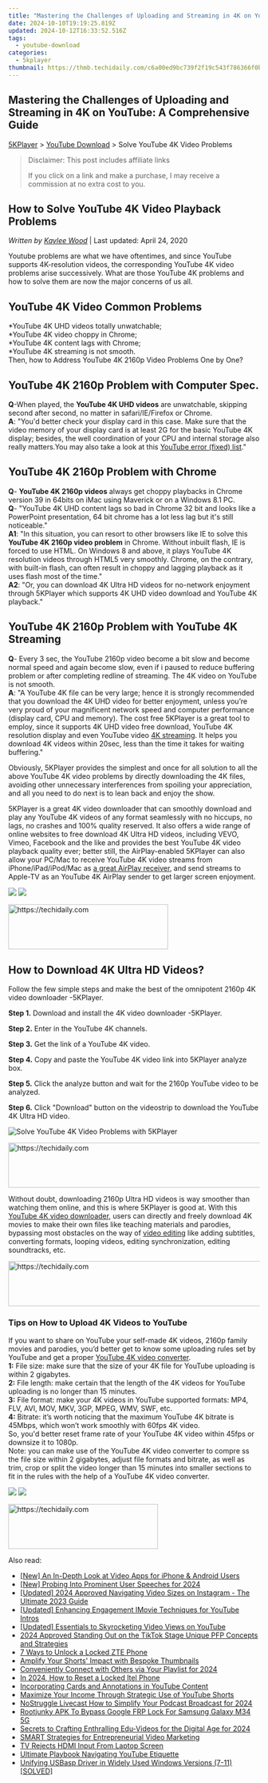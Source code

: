 ```yaml
---
title: "Mastering the Challenges of Uploading and Streaming in 4K on YouTube: A Comprehensive Guide"
date: 2024-10-10T19:19:25.819Z
updated: 2024-10-12T16:33:52.516Z
tags:
  - youtube-download
categories:
  - 5kplayer
thumbnail: https://thmb.techidaily.com/c6a00ed9bc739f2f19c543f786366f0b15e1dcc95bf3f36705f1220c5880cb1d.jpg
---
```


## Mastering the Challenges of Uploading and Streaming in 4K on YouTube: A Comprehensive Guide

[5KPlayer](https://tools.techidaily.com/5kplayer/products/) \> [YouTube Download](https://tools.techidaily.com/5kplayer/youtube-download/) \> Solve YouTube 4K Video Problems

>  Disclaimer: This post includes affiliate links
>
>  If you click on a link and make a purchase, I may receive a commission at no extra cost to you.
>

## How to Solve YouTube 4K Video Playback Problems

 _Written by [Kaylee Wood](https://www.quora.com/profile/Amanda-Hu-21)_ | Last updated: April 24, 2020 

Youtube problems are what we have oftentimes, and since YouTube supports 4K-resolution videos, the corresponding YouTube 4K video problems arise successively. What are those YouTube 4K problems and how to solve them are now the major concerns of us all. 

## YouTube 4K Video Common Problems

\*YouTube 4K UHD videos totally unwatchable;  
\*YouTube 4K video choppy in Chrome;  
\*YouTube 4K content lags with Chrome;  
\*YouTube 4K streaming is not smooth.  
Then, how to Address YouTube 4K 2160p Video Problems One by One?

## YouTube 4K 2160p Problem with Computer Spec.

**Q**\-When played, the **YouTube 4K UHD videos** are unwatchable, skipping second after second, no matter in safari/IE/Firefox or Chrome.  
**A**: "You'd better check your display card in this case. Make sure that the video memory of your display card is at least 2G for the basic YouTube 4K display; besides, the well coordination of your CPU and internal storage also really matters.You may also take a look at this [YouTube error (fixed) list](https://tools.techidaily.com/5kplayer/youtube-download/)."

## YouTube 4K 2160p Problem with Chrome

**Q**\- **YouTube 4K 2160p videos** always get choppy playbacks in Chrome version 39 in 64bits on iMac using Maverick or on a Windows 8.1 PC.  
**Q**\- "YouTube 4K UHD content lags so bad in Chrome 32 bit and looks like a PowerPoint presentation, 64 bit chrome has a lot less lag but it's still noticeable."  
**A1**: "In this situation, you can resort to other browsers like IE to solve this **YouTube 4K 2160p video problem** in Chrome. Without inbuilt flash, IE is forced to use HTML. On Windows 8 and above, it plays YouTube 4K resolution videos through HTML5 very smoothly. Chrome, on the contrary, with built-in flash, can often result in choppy and lagging playback as it uses flash most of the time."  
**A2**: "Or, you can download 4K Ultra HD videos for no-network enjoyment through 5KPlayer which supports 4K UHD video download and YouTube 4K playback." 

## YouTube 4K 2160p Problem with YouTube 4K Streaming

**Q**\- Every 3 sec, the YouTube 2160p video become a bit slow and become normal speed and again become slow, even if i paused to reduce buffering problem or after completing redline of streaming. The 4K video on YouTube is not smooth.  
**A**: "A YouTube 4K file can be very large; hence it is strongly recommended that you download the 4K UHD video for better enjoyment, unless you’re very proud of your magnificent network speed and computer performance (display card, CPU and memory). The cost free 5KPlayer is a great tool to employ, since it supports 4K UHD video free download, YouTube 4K resolution display and even YouTube video [4K streaming](https://tools.techidaily.com/5kplayer/airplay/). It helps you download 4K videos within 20sec, less than the time it takes for waiting buffering."

Obviously, 5KPlayer provides the simplest and once for all solution to all the above YouTube 4K video problems by directly downloading the 4K files, avoiding other unnecessary interferences from spoiling your appreciation, and all you need to do next is to lean back and enjoy the show.

5KPlayer is a great 4K video downloader that can smoothly download and play any YouTube 4K videos of any format seamlessly with no hiccups, no lags, no crashes and 100% quality reserved. It also offers a wide range of online websites to free download 4K Ultra HD videos, including VEVO, Vimeo, Facebook and the like and provides the best YouTube 4K video playback quality ever; better still, the AirPlay-enabled 5KPlayer can also allow your PC/Mac to receive YouTube 4K video streams from iPhone/iPad/iPod/Mac as [a great AirPlay receiver](https://tools.techidaily.com/5kplayer/airplay/), and send streams to Apple-TV as an YouTube 4K AirPlay sender to get larger screen enjoyment. 

[![](https://www.5kplayer.com/youtube-download/../button/freedownwhitewin.png)](https://tools.techidaily.com/5kplayer/products/) [![](https://www.5kplayer.com/youtube-download/../button/freedownbackmac.png)](https://tools.techidaily.com/5kplayer/products/)

<!-- affiliate ads begin -->
<a href="https://aligracehair.sjv.io/c/5597632/2135357/19272" target="_top" id="2135357">
  <img src="//a.impactradius-go.com/display-ad/19272-2135357" border="0" alt="https://techidaily.com" width="320" height="90"/>
</a>
<img height="0" width="0" src="https://aligracehair.sjv.io/i/5597632/2135357/19272" style="position:absolute;visibility:hidden;" border="0" />
<!-- affiliate ads end -->

## How to Download 4K Ultra HD Videos?

Follow the few simple steps and make the best of the omnipotent 2160p 4K video downloader -5KPlayer. 

**Step 1.** Download and install the 4K video downloader -5KPlayer.

**Step 2.** Enter in the YouTube 4K channels.

**Step 3.** Get the link of a YouTube 4K video.

**Step 4.** Copy and paste the YouTube 4K video link into 5KPlayer analyze box.

**Step 5.** Click the analyze button and wait for the 2160p YouTube video to be analyzed.

**Step 6.** Click "Download" button on the videostrip to download the YouTube 4K Ultra HD video.

![Solve YouTube 4K Video Problems with 5KPlayer](https://www.5kplayer.com/youtube-download/img/5kp-solve-youtube-4k-video-problems-zjy-0508001.jpg) 

<!-- affiliate ads begin -->
<a href="https://appsumo.8odi.net/c/5597632/2123738/7443" target="_top" id="2123738">
  <img src="//a.impactradius-go.com/display-ad/7443-2123738" border="0" alt="https://techidaily.com" width="600" height="90"/>
</a>
<img height="0" width="0" src="https://appsumo.8odi.net/i/5597632/2123738/7443" style="position:absolute;visibility:hidden;" border="0" />
<!-- affiliate ads end -->

Without doubt, downloading 2160p Ultra HD videos is way smoother than watching them online, and this is where 5KPlayer is good at. With this [YouTube 4K video downloader](https://tools.techidaily.com/5kplayer/youtube-download/), users can directly and freely download 4K movies to make their own files like teaching materials and parodies, bypassing most obstacles on the way of [video editing](https://tools.techidaily.com/5kplayer/video-music-player/) like adding subtitles, converting formats, looping videos, editing synchronization, editing soundtracks, etc.

<!-- affiliate ads begin -->
<a href="https://appsumo.8odi.net/c/5597632/2118306/7443" target="_top" id="2118306">
  <img src="//a.impactradius-go.com/display-ad/7443-2118306" border="0" alt="https://techidaily.com" width="728" height="90"/>
</a>
<img height="0" width="0" src="https://appsumo.8odi.net/i/5597632/2118306/7443" style="position:absolute;visibility:hidden;" border="0" />
<!-- affiliate ads end -->

### Tips on How to Upload 4K Videos to YouTube

If you want to share on YouTube your self-made 4K videos, 2160p family movies and parodies, you’d better get to know some uploading rules set by YouTube and get a proper [YouTube 4K video converter](https://tools.techidaily.com/5kplayer/products/).   
**1:** File size: make sure that the size of your 4K file for YouTube uploading is within 2 gigabytes.  
**2:** File length: make certain that the length of the 4K videos for YouTube uploading is no longer than 15 minutes.   
**3:** File format: make your 4K videos in YouTube supported formats: MP4, FLV, AVI, MOV, MKV, 3GP, MPEG, WMV, SWF, etc.  
**4:** Bitrate: it’s worth noticing that the maximum YouTube 4K bitrate is 45Mbps, which won’t work smoothly with 60fps 4K video.  
So, you'd better reset frame rate of your YouTube 4K video within 45fps or downsize it to 1080p.   
Note: you can make use of the YouTube 4K video converter to compre ss the file size within 2 gigabytes, adjust file formats and bitrate, as well as trim, crop or split the video longer than 15 minutes into smaller sections to fit in the rules with the help of a YouTube 4K video converter.

[![](https://www.5kplayer.com/youtube-download/../button/freedownwhitewin.png)](https://tools.techidaily.com/5kplayer/products/) [![](https://www.5kplayer.com/youtube-download/../button/freedownbackmac.png)](https://tools.techidaily.com/5kplayer/products/)

<!-- affiliate ads begin -->
<a href="https://aligracehair.sjv.io/c/5597632/1925468/19272" target="_top" id="1925468">
  <img src="//a.impactradius-go.com/display-ad/19272-1925468" border="0" alt="https://techidaily.com" width="300" height="90"/>
</a>
<img height="0" width="0" src="https://aligracehair.sjv.io/i/5597632/1925468/19272" style="position:absolute;visibility:hidden;" border="0" />
<!-- affiliate ads end -->

<ins class="adsbygoogle"
     style="display:block"
     data-ad-format="autorelaxed"
     data-ad-client="ca-pub-7571918770474297"
     data-ad-slot="1223367746"></ins>

<ins class="adsbygoogle"
     style="display:block"
     data-ad-client="ca-pub-7571918770474297"
     data-ad-slot="8358498916"
     data-ad-format="auto"
     data-full-width-responsive="true"></ins>

<span class="atpl-alsoreadstyle">Also read:</span>
<div><ul>
<li><a href="https://youtube-video-recordings.techidaily.com/new-an-in-depth-look-at-video-apps-for-iphone-and-android-users/"><u>[New] An In-Depth Look at Video Apps for iPhone & Android Users</u></a></li>
<li><a href="https://youtube-tips.techidaily.com/robing-into-prominent-user-speeches-for-2024/"><u>[New] Probing Into Prominent User Speeches for 2024</u></a></li>
<li><a href="https://instagram-video-recordings.techidaily.com/updated-2024-approved-navigating-video-sizes-on-instagram-the-ultimate-2023-guide/"><u>[Updated] 2024 Approved Navigating Video Sizes on Instagram - The Ultimate 2023 Guide</u></a></li>
<li><a href="https://youtube-video-recordings.techidaily.com/updated-enhancing-engagement-imovie-techniques-for-youtube-intros/"><u>[Updated] Enhancing Engagement IMovie Techniques for YouTube Intros</u></a></li>
<li><a href="https://youtube-video-recordings.techidaily.com/updated-essentials-to-skyrocketing-video-views-on-youtube/"><u>[Updated] Essentials to Skyrocketing Video Views on YouTube</u></a></li>
<li><a href="https://tiktok-videos.techidaily.com/2024-approved-standing-out-on-the-tiktok-stage-unique-pfp-concepts-and-strategies/"><u>2024 Approved Standing Out on the TikTok Stage Unique PFP Concepts and Strategies</u></a></li>
<li><a href="https://unlock-android.techidaily.com/7-ways-to-unlock-a-locked-zte-phone-by-drfone-android/"><u>7 Ways to Unlock a Locked ZTE Phone</u></a></li>
<li><a href="https://youtube-video-recordings.techidaily.com/amplify-your-shorts-impact-with-bespoke-thumbnails/"><u>Amplify Your Shorts' Impact with Bespoke Thumbnails</u></a></li>
<li><a href="https://youtube-video-recordings.techidaily.com/conveniently-connect-with-others-via-your-playlist-for-2024/"><u>Conveniently Connect with Others via Your Playlist for 2024</u></a></li>
<li><a href="https://unlock-android.techidaily.com/in-2024-how-to-reset-a-locked-itel-phone-by-drfone-android/"><u>In 2024, How to Reset a Locked Itel Phone</u></a></li>
<li><a href="https://youtube-video-recordings.techidaily.com/incorporating-cards-and-annotations-in-youtube-content/"><u>Incorporating Cards and Annotations in YouTube Content</u></a></li>
<li><a href="https://youtube-video-recordings.techidaily.com/maximize-your-income-through-strategic-use-of-youtube-shorts/"><u>Maximize Your Income Through Strategic Use of YouTube Shorts</u></a></li>
<li><a href="https://fox-cloud.techidaily.com/nostruggle-livecast-how-to-simplify-your-podcast-broadcast-for-2024/"><u>NoStruggle Livecast How to Simplify Your Podcast Broadcast for 2024</u></a></li>
<li><a href="https://android-unlock.techidaily.com/rootjunky-apk-to-bypass-google-frp-lock-for-samsung-galaxy-m34-5g-by-drfone-android/"><u>Rootjunky APK To Bypass Google FRP Lock For Samsung Galaxy M34 5G</u></a></li>
<li><a href="https://facebook-video-share.techidaily.com/secrets-to-crafting-enthralling-edu-videos-for-the-digital-age-for-2024/"><u>Secrets to Crafting Enthralling Edu-Videos for the Digital Age for 2024</u></a></li>
<li><a href="https://youtube-video-recordings.techidaily.com/smart-strategies-for-entrepreneurial-video-marketing/"><u>SMART Strategies for Entrepreneurial Video Marketing</u></a></li>
<li><a href="https://network-issues.techidaily.com/tv-rejects-hdmi-input-from-laptop-screen/"><u>TV Rejects HDMI Input From Laptop Screen</u></a></li>
<li><a href="https://youtube-video-recordings.techidaily.com/ultimate-playbook-navigating-youtube-etiquette/"><u>Ultimate Playbook Navigating YouTube Etiquette</u></a></li>
<li><a href="https://driver-install.techidaily.com/unifying-usbasp-driver-in-widely-used-windows-versions-7-11-solved/"><u>Unifying USBasp Driver in Widely Used Windows Versions (7-11) [SOLVED]</u></a></li>
</ul></div>

